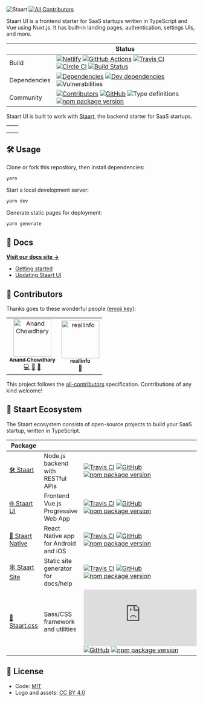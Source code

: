 ![Staart](https://raw.githubusercontent.com/o15y/staart-ui/master/static/staart-ui-logo.png)
[![All Contributors](https://img.shields.io/badge/all_contributors-2-orange.svg?style=flat-square)](#contributors)

Staart UI is a frontend starter for SaaS startups written in TypeScript and Vue
using Nuxt.js. It has built-in landing pages, authentication, settings UIs, and
more.

|              | Status                                                                                                                                                                                                                                                                                                                                                                                                                                                                                                                                                                                                                                                                                                                                                           |
| ------------ | ---------------------------------------------------------------------------------------------------------------------------------------------------------------------------------------------------------------------------------------------------------------------------------------------------------------------------------------------------------------------------------------------------------------------------------------------------------------------------------------------------------------------------------------------------------------------------------------------------------------------------------------------------------------------------------------------------------------------------------------------------------------- |
| Build        | [![Netlify](https://img.shields.io/netlify/579f5cb0-6a9b-4bfb-bc99-8093a946a200)](https://app.netlify.com/sites/staart-demo/deploys) [![GitHub Actions](https://github.com/o15y/staart-ui/workflows/Node%20CI/badge.svg)](https://github.com/o15y/staart-ui/actions) [![Travis CI](https://img.shields.io/travis/o15y/staart-ui?label=Travis%20CI)](https://travis-ci.org/o15y/staart-ui) [![Circle CI](https://img.shields.io/circleci/build/github/o15y/staart-ui?label=Circle%20CI)](https://circleci.com/gh/o15y/staart-ui) [![Build Status](https://dev.azure.com/anandchowdhary0001/Staart%20UI/_apis/build/status/o15y.staart-ui?branchName=master)](https://dev.azure.com/anandchowdhary0001/Staart%20UI/_build/latest?definitionId=5&branchName=master) |
| Dependencies | [![Dependencies](https://img.shields.io/david/o15y/staart-ui.svg)](https://david-dm.org/o15y/staart-ui) [![Dev dependencies](https://img.shields.io/david/dev/o15y/staart-ui.svg)](https://david-dm.org/o15y/staart) ![Vulnerabilities](https://img.shields.io/snyk/vulnerabilities/github/o15y/staart-ui.svg)                                                                                                                                                                                                                                                                                                                                                                                                                                                   |
| Community    | [![Contributors](https://img.shields.io/github/contributors/o15y/staart-ui.svg)](https://github.com/o15y/staart-ui/graphs/contributors) [![GitHub](https://img.shields.io/github/license/o15y/staart-ui.svg)](https://github.com/o15y/staart-ui/blob/master/LICENSE) ![Type definitions](https://img.shields.io/badge/types-TypeScript-blue.svg) [![npm package version](https://img.shields.io/npm/v/@staart/ui)](https://www.npmjs.com/package/@staart/ui)                                                                                                                                                                                                                                                                                                     |

Staart UI is built to work with [Staart](https://github.com/o15y/staart), the
backend starter for SaaS startups.

<table>
  <tbody>
    <tr>
      <td>
        <img alt="" src="https://raw.githubusercontent.com/o15y/staart-ui/master/static/screenshots/Screen Shot 2019-07-01 at 12.53.06.png">
      </td>
      <td>
        <img alt="" src="https://raw.githubusercontent.com/o15y/staart-ui/master/static/screenshots/Screen Shot 2019-07-01 at 12.53.15.png">
      </td>
    </tr>
    <tr>
      <td>
        <img alt="" src="https://raw.githubusercontent.com/o15y/staart-ui/master/static/screenshots/Screen Shot 2019-07-01 at 12.53.30.png">
      </td>
      <td>
        <img alt="" src="https://raw.githubusercontent.com/o15y/staart-ui/master/static/screenshots/Screen Shot 2019-07-01 at 12.53.54.png">
      </td>
    </tr>
    <tr>
      <td>
        <img alt="" src="https://raw.githubusercontent.com/o15y/staart-ui/master/static/screenshots/Screen Shot 2019-07-01 at 12.54.28.png">
      </td>
      <td>
        <img alt="" src="https://raw.githubusercontent.com/o15y/staart-ui/master/static/screenshots/Screen Shot 2019-07-01 at 12.54.47.png">
      </td>
    </tr>
  </tbody>
</table>

## 🛠 Usage

Clone or fork this repository, then install dependencies:

```bash
yarn
```

Start a local development server:

```bash
yarn dev
```

Generate static pages for deployment:

```bash
yarn generate
```

## 📝 Docs

**[Visit our docs site →](https://staart.js.org/ui/)**

- [Getting started](https://staart.js.org/ui/getting-started)
- [Updating Staart UI](https://staart.js.org/ui/update)

## 👥 Contributors

Thanks goes to these wonderful people
([emoji key](https://allcontributors.org/docs/en/emoji-key)):

<!-- ALL-CONTRIBUTORS-LIST:START - Do not remove or modify this section -->
<!-- prettier-ignore -->
<table>
  <tr>
    <td align="center"><a href="https://anandchowdhary.com/?utm_source=github&utm_campaign=about-link"><img src="https://avatars3.githubusercontent.com/u/2841780?v=4" width="100px;" alt="Anand Chowdhary"/><br /><sub><b>Anand Chowdhary</b></sub></a><br /><a href="https://github.com/o15y/staart-ui/commits?author=AnandChowdhary" title="Code">💻</a> <a href="https://github.com/o15y/staart-ui/commits?author=AnandChowdhary" title="Documentation">📖</a> <a href="#design-AnandChowdhary" title="Design">🎨</a></td>
    <td align="center"><a href="http://komiserback@gmail.com"><img src="https://avatars3.githubusercontent.com/u/36298335?v=4" width="100px;" alt="reallinfo"/><br /><sub><b>reallinfo</b></sub></a><br /><a href="#design-reallinfo" title="Design">🎨</a></td>
  </tr>
</table>

<!-- ALL-CONTRIBUTORS-LIST:END -->

This project follows the
[all-contributors](https://github.com/all-contributors/all-contributors)
specification. Contributions of any kind welcome!

## 🏁 Staart Ecosystem

The Staart ecosystem consists of open-source projects to build your SaaS
startup, written in TypeScript.

| Package                                                   |                                      |                                                                                                                                                                                                                                                                                                                                                                     |
| --------------------------------------------------------- | ------------------------------------ | ------------------------------------------------------------------------------------------------------------------------------------------------------------------------------------------------------------------------------------------------------------------------------------------------------------------------------------------------------------------- |
| [🛠️ Staart](https://github.com/o15y/staart)               | Node.js backend with RESTful APIs    | [![Travis CI](https://img.shields.io/travis/o15y/staart)](https://travis-ci.org/o15y/staart) [![GitHub](https://img.shields.io/github/license/o15y/staart.svg)](https://github.com/o15y/staart/blob/master/LICENSE) [![npm package version](https://img.shields.io/npm/v/@staart/manager)](https://www.npmjs.com/package/@staart/manager)                           |
| [🌐 Staart UI](https://github.com/o15y/staart-ui)         | Frontend Vue.js Progressive Web App  | [![Travis CI](https://img.shields.io/travis/o15y/staart-ui)](https://travis-ci.org/o15y/staart-ui) [![GitHub](https://img.shields.io/github/license/o15y/staart-ui.svg)](https://github.com/o15y/staart-ui/blob/master/LICENSE) [![npm package version](https://img.shields.io/npm/v/@staart/ui)](https://www.npmjs.com/package/@staart/ui)                         |
| [📱 Staart Native](https://github.com/o15y/staart-native) | React Native app for Android and iOS | [![Travis CI](https://img.shields.io/travis/o15y/staart-native)](https://travis-ci.org/o15y/staart-native) [![GitHub](https://img.shields.io/github/license/o15y/staart-native.svg)](https://github.com/o15y/staart-native/blob/master/LICENSE) [![npm package version](https://img.shields.io/npm/v/@staart/native)](https://www.npmjs.com/package/@staart/native) |
| [🕸️ Staart Site](https://github.com/staart/site)          | Static site generator for docs/help  | [![Travis CI](https://img.shields.io/travis/staart/site)](https://travis-ci.org/staart/site) [![GitHub](https://img.shields.io/github/license/staart/site.svg)](https://github.com/staart/site/blob/master/LICENSE) [![npm package version](https://img.shields.io/npm/v/@staart/site)](https://www.npmjs.com/package/@staart/site)                                 |
| [🎨 Staart.css](https://github.com/o15y/staart.css)       | Sass/CSS framework and utilities     | [![Travis CI](https://img.shields.io/travis/o15y/staart.css)](https://travis-ci.org/o15y/staart.css) [![GitHub](https://img.shields.io/github/license/o15y/staart.css.svg)](https://github.com/o15y/staart.css/blob/master/LICENSE) [![npm package version](https://img.shields.io/npm/v/@staart/css)](https://www.npmjs.com/package/@staart/css)                   |

## 📄 License

- Code: [MIT](https://github.com/o15y/staart-native/blob/master/LICENSE)
- Logo and assets: [CC BY 4.0](https://creativecommons.org/licenses/by/4.0/)
